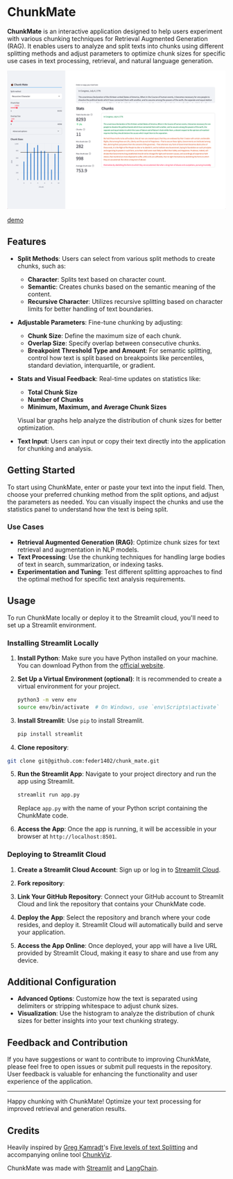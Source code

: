 # ChunkMate

**ChunkMate** is an interactive application designed to help users experiment with various chunking techniques for Retrieval Augmented Generation (RAG). It enables users to analyze and split texts into chunks using different splitting methods and adjust parameters to optimize chunk sizes for specific use cases in text processing, retrieval, and natural language generation.

![ChunkMate Preview](public/chunk_mate.png)

[demo](https://chunkmate.streamlit.app/)

## Features

- **Split Methods**: Users can select from various split methods to create chunks, such as:
  - **Character**: Splits text based on character count.
  - **Semantic**: Creates chunks based on the semantic meaning of the content.
  - **Recursive Character**: Utilizes recursive splitting based on character limits for better handling of text boundaries.

- **Adjustable Parameters**: Fine-tune chunking by adjusting:
  - **Chunk Size**: Define the maximum size of each chunk.
  - **Overlap Size**: Specify overlap between consecutive chunks.
  - **Breakpoint Threshold Type and Amount**: For semantic splitting, control how text is split based on breakpoints like percentiles, standard deviation, interquartile, or gradient.

- **Stats and Visual Feedback**: Real-time updates on statistics like:
  - **Total Chunk Size**
  - **Number of Chunks**
  - **Minimum, Maximum, and Average Chunk Sizes**

  Visual bar graphs help analyze the distribution of chunk sizes for better optimization.

- **Text Input**: Users can input or copy their text directly into the application for chunking and analysis.

## Getting Started

To start using ChunkMate, enter or paste your text into the input field. Then, choose your preferred chunking method from the split options, and adjust the parameters as needed. You can visually inspect the chunks and use the statistics panel to understand how the text is being split.

### Use Cases

- **Retrieval Augmented Generation (RAG)**: Optimize chunk sizes for text retrieval and augmentation in NLP models.
- **Text Processing**: Use the chunking techniques for handling large bodies of text in search, summarization, or indexing tasks.
- **Experimentation and Tuning**: Test different splitting approaches to find the optimal method for specific text analysis requirements.

## Usage

To run ChunkMate locally or deploy it to the Streamlit cloud, you'll need to set up a Streamlit environment.

### Installing Streamlit Locally

1. **Install Python**: Make sure you have Python installed on your machine. You can download Python from the [official website](https://www.python.org/).

2. **Set Up a Virtual Environment (optional)**: It is recommended to create a virtual environment for your project.
   ```bash
   python3 -m venv env
   source env/bin/activate  # On Windows, use `env\Scripts\activate`
   ```

3. **Install Streamlit**: Use `pip` to install Streamlit.
   ```bash
   pip install streamlit
   ```
4. **Clone repository**:
```bash
git clone git@github.com:feder1402/chunk_mate.git
``` 

5. **Run the Streamlit App**: Navigate to your project directory and run the app using Streamlit.
   ```bash
   streamlit run app.py
   ```
   Replace `app.py` with the name of your Python script containing the ChunkMate code.

6. **Access the App**: Once the app is running, it will be accessible in your browser at `http://localhost:8501`.

### Deploying to Streamlit Cloud

1. **Create a Streamlit Cloud Account**: Sign up or log in to [Streamlit Cloud](https://share.streamlit.io/).

2. **Fork repository**:

3. **Link Your GitHub Repository**: Connect your GitHub account to Streamlit Cloud and link the repository that contains your ChunkMate code.

4. **Deploy the App**: Select the repository and branch where your code resides, and deploy it. Streamlit Cloud will automatically build and serve your application.

5. **Access the App Online**: Once deployed, your app will have a live URL provided by Streamlit Cloud, making it easy to share and use from any device.

## Additional Configuration

- **Advanced Options**: Customize how the text is separated using delimiters or stripping whitespace to adjust chunk sizes.
- **Visualization**: Use the histogram to analyze the distribution of chunk sizes for better insights into your text chunking strategy.

## Feedback and Contribution

If you have suggestions or want to contribute to improving ChunkMate, please feel free to open issues or submit pull requests in the repository. User feedback is valuable for enhancing the functionality and user experience of the application.

---

Happy chunking with ChunkMate! Optimize your text processing for improved retrieval and generation results.

## Credits
Heavily inspired by [Greg Kamradt](https://x.com/GregKamradt)'s [Five levels of text Splitting](https://www.youtube.com/watch?v=8OJC21T2SL4) and accompanying online tool [ChunkViz](https://chunkviz.up.railway.app/).

ChunkMate was made with [Streamlit](https://streamlit.io/) and [LangChain](https://python.langchain.com).